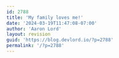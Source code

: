 ```yaml
---
id: 2788
title: 'My family loves me!'
date: '2024-03-19T11:47:08-07:00'
author: 'Aaron Lord'
layout: revision
guid: 'https://blog.devlord.io/?p=2788'
permalink: '/?p=2788'
---
```


<p class="mobile-photo"><a href="http://bp1.blogger.com/_OZWxOfjIgdA/SFgeUzxQdXI/AAAAAAAAAB0/kX_Wm78-VG8/s1600-h/photo-783138.jpg"><img src="http://bp1.blogger.com/_OZWxOfjIgdA/SFgeUzxQdXI/AAAAAAAAAB0/kX_Wm78-VG8/s320/photo-783138.jpg" alt="" border="0" /></a></p>